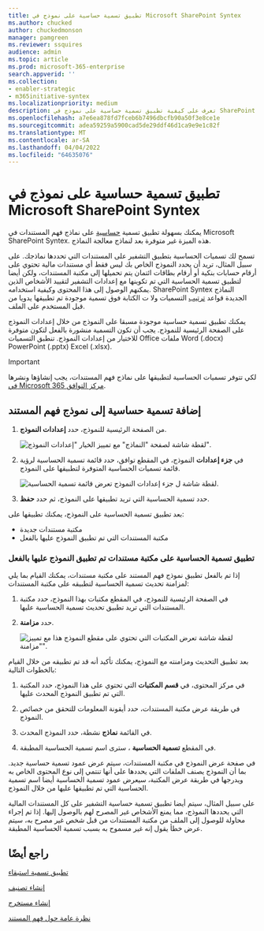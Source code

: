 ```yaml
---
title: تطبيق تسمية حساسية على نموذج في Microsoft SharePoint Syntex
ms.author: chucked
author: chuckedmonson
manager: pamgreen
ms.reviewer: ssquires
audience: admin
ms.topic: article
ms.prod: microsoft-365-enterprise
search.appverid: ''
ms.collection:
- enabler-strategic
- m365initiative-syntex
ms.localizationpriority: medium
description: تعرف على كيفية تطبيق تسمية حساسية على نموذج في SharePoint Syntex.
ms.openlocfilehash: a7e6ea878fd7fceb6b7496dbcfb90a50f3e8ce1e
ms.sourcegitcommit: adea59259a5900cad5de29ddf46d1ca9e9e1c82f
ms.translationtype: MT
ms.contentlocale: ar-SA
ms.lasthandoff: 04/04/2022
ms.locfileid: "64635076"
---
```

# <a name="apply-a-sensitivity-label-to-a-model-in-microsoft-sharepoint-syntex"></a>تطبيق تسمية حساسية على نموذج في Microsoft SharePoint Syntex

يمكنك بسهولة تطبيق تسمية [حساسية](../compliance/sensitivity-labels.md) على نماذج فهم المستندات في Microsoft SharePoint Syntex. هذه الميزة غير متوفرة بعد لنماذج معالجة النماذج.

تسمح لك تسميات الحساسية بتطبيق التشفير على المستندات التي تحددها نماذجك. على سبيل المثال، تريد أن يحدد النموذج الخاص بك ليس فقط أي مستندات مالية تحتوي على أرقام حسابات بنكية أو أرقام بطاقات ائتمان يتم تحميلها إلى مكتبة المستندات، ولكن أيضا لتطبيق تسمية الحساسية التي تم تكوينها مع إعدادات التشفير لتقييد الأشخاص الذين يمكنهم الوصول إلى هذا المحتوى وكيفية استخدامه. SharePoint Syntex النماذج الجديدة قواعد [ترتيب](../compliance/apply-sensitivity-label-automatically.md#how-multiple-conditions-are-evaluated-when-they-apply-to-more-than-one-label) التسميات ولا ت الكتابة فوق تسمية موجودة تم تطبيقها يدويا من قبل المستخدم على الملف. 

يمكنك تطبيق تسمية حساسية موجودة مسبقا على النموذج من خلال إعدادات النموذج على الصفحة الرئيسية للنموذج. يجب أن تكون التسمية منشورة بالفعل لتكون متوفرة للاختيار من إعدادات النموذج. تنطبق التسميات Office ملفات Word (.docx) PowerPoint (.pptx) Excel (.xlsx). 

> [!Important]
> لكي تتوفر تسميات الحساسية لتطبيقها على نماذج فهم المستندات، يجب إنشاؤها ونشرها [في Microsoft 365 مركز التوافق](../compliance/microsoft-365-compliance-center.md).

## <a name="add-a-sensitivity-label-to-a-document-understanding-model"></a>إضافة تسمية حساسية إلى نموذج فهم المستند

1. من الصفحة الرئيسية للنموذج، حدد **إعدادات النموذج**.

   ![لقطة شاشة لصفحة "النماذج" مع تمييز الخيار "إعدادات النموذج".](../media/content-understanding/sensitivity-model-settings.png)

2. في **جزء إعدادات** النموذج، في المقطع توافق،  حدد قائمة تسمية الحساسية لرؤية  قائمة تسميات الحساسية المتوفرة لتطبيقها على النموذج.

   ![لقطة شاشة ل جزء إعدادات النموذج تعرض قائمة تسمية الحساسية.](../media/content-understanding/sensitivity-model-settings-pane.png) 

3. حدد تسمية الحساسية التي تريد تطبيقها على النموذج، ثم حدد **حفظ**.

بعد تطبيق تسمية الحساسية على النموذج، يمكنك تطبيقها على:

- مكتبة مستندات جديدة
- مكتبة المستندات التي تم تطبيق النموذج عليها بالفعل
 
### <a name="apply-the-sensitivity-label-to-a-document-library-to-which-the-model-is-already-applied"></a>تطبيق تسمية الحساسية على مكتبة مستندات تم تطبيق النموذج عليها بالفعل

إذا تم بالفعل تطبيق نموذج فهم المستند على مكتبة مستندات، يمكنك القيام بما يلي لمزامنة تحديث تسمية الحساسية لتطبيقه على مكتبة المستندات:

1. في الصفحة الرئيسية للنموذج، في المقطع  مكتبات بهذا النموذج، حدد مكتبة المستندات التي تريد تطبيق تحديث تسمية الحساسية عليها.

2. حدد **مزامنة**.

   ![لقطة شاشة تعرض المكتبات التي تحتوي على مقطع النموذج هذا مع تمييز "مزامنة".](../media/content-understanding/sensitivity-libraries-sync.png)

بعد تطبيق التحديث ومزامنته مع النموذج، يمكنك تأكيد أنه قد تم تطبيقه من خلال القيام بالخطوات التالية:

1. في مركز المحتوى، في **قسم المكتبات** التي تحتوي على هذا النموذج، حدد المكتبة التي تم تطبيق النموذج المحدث عليها. 

2. في طريقة عرض مكتبة المستندات، حدد أيقونة المعلومات للتحقق من خصائص النموذج.

3. في القائمة **نماذج** نشطة، حدد النموذج المحدث.

4. في المقطع **تسمية الحساسية** ، سترى اسم تسمية الحساسية المطبقة.

في صفحة عرض النموذج في مكتبة المستندات، سيتم عرض عمود تسمية حساسية جديد. بما أن النموذج يصنف الملفات التي يحددها على أنها تنتمي إلى نوع المحتوى الخاص به ويدرجها في طريقة عرض المكتبة،  سيعرض عمود تسمية الحساسية أيضا اسم تسمية الحساسية التي تم تطبيقها عليها من خلال النموذج.

على سبيل المثال، سيتم أيضا تطبيق تسمية حساسية التشفير على كل المستندات المالية التي يحددها النموذج، مما يمنع الأشخاص غير المصرح لهم بالوصول إليها. إذا تم إجراء محاولة للوصول إلى الملف من مكتبة المستندات من قبل شخص غير مصرح به، سيتم عرض خطأ يقول إنه غير مسموح به بسبب تسمية الحساسية المطبقة.

<!---
## Add a sensitivity label to a form processing model

> [!Important]
> For sensitivity labels to be available to apply to your form processing model, they need to be [created and published in the Microsoft 365 Compliance Center](../business-premium/m365bp-set-up-compliance.md).

You can either apply a sensitivity label to a form processing model when you are creating a model, or apply it to an existing model.

### Add a sensitivity label when you create a form processing model

1. When you [create a new form processing model](create-a-form-processing-model.md), select **Advanced settings**.

2. In **Advanced settings**, in the **Sensitivity label** section, select the menu and then select the sensitivity label you want to apply to the model.

3.  After you've completed your remaining model settings, select **Create** to build your model.

### Add a sensitivity label to an existing form processing model

You can add a sensitivity label to an existing form processing model in different ways:

- Through the **Automate** menu in the document library
- Through the **Active model** settings in the document library 

#### Add a sensitivity label to an existing form processing model through the Automate menu

You can add a sensitivity label to an existing form processing model that you own through the **Automate** menu in the document library in which the model is applied.

1. In your document library to which the form processing model is applied, select the **Automate** menu, select **AI Builder**, and then select **View form processing model details**.

2. On the **Model details** pane, in the **Sensitivity label** section, select the sensitivity label you want to apply. Then select **Save**.

#### Add a sensitivity label to an existing form processing model in the active model settings

You can add a sensitivity label to an existing form processing model that you own through the **Active model** settings in the document library in which the model is applied.

1. In the SharePoint document library in which the model is applied, select the **View active models** icon, and then select **View active models**.

2. In **Active models**, select the form processing model to which you want to apply the sensitivity label.

3. On the **Model details** pane, in the **Sensitivity label** section, select the sensitivity label you want to apply. Then select **Save**.

   > [!NOTE]
   > You must be the model owner for the **Model settings** pane to be editable. 
--->

## <a name="see-also"></a>راجع أيضًا

[تطبيق تسمية استبقاء](apply-a-retention-label-to-a-model.md)

[إنشاء تصنيف](create-a-classifier.md)

[إنشاء مستخرج](create-an-extractor.md)

[نظرة عامة حول فهم المستند](document-understanding-overview.md)
